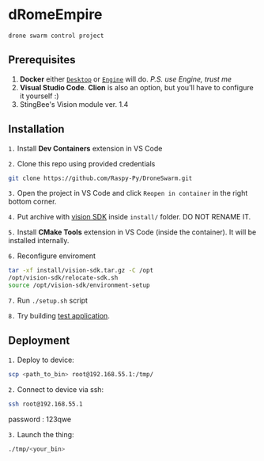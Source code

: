 # dRomeEmpire 
`drone swarm control project`

## Prerequisites
1. **Docker** either [`Desktop`](https://www.docker.com/products/docker-desktop/) or [`Engine`](https://docs.docker.com/engine/install/) will do. 
<i>P.S. use Engine, trust me</i>
2. **Visual Studio Code**. **Clion** is also an option, but you'll have to configure it yourself :)
3. StingBee's Vision module ver. 1.4

## Installation

`1.` Install **Dev Containers** extension in VS Code

`2.`  Clone this repo using provided credentials
```bash
git clone https://github.com/Raspy-Py/DroneSwarm.git
```

`3.` Open the project in VS Code and click `Reopen in container` in the right bottom corner.

`4.` Put archive with [vision SDK](https://gitlab.hard-tech.org.ua/external/mirror-vision-rv1126-buildroot/-/jobs/2141/artifacts/file/artifacts_sdk/vision-sdk.tar.gz) inside `install/` folder. DO NOT RENAME IT.

`5.` Install **CMake Tools** extension in VS Code (inside the container). It will be installed internally.

`6.` Reconfigure enviroment
```bash
tar -xf install/vision-sdk.tar.gz -C /opt
/opt/vision-sdk/relocate-sdk.sh
source /opt/vision-sdk/environment-setup
```
`7.` Run `./setup.sh` script

`8.` Try building [test application](https://gitlab.hard-tech.org.ua/external/vision-rv1126-helloworld-app.git).

## Deployment

`1.` Deploy to device:
```bash
scp <path_to_bin> root@192.168.55.1:/tmp/
```

`2.` Connect to device via ssh:
```bash
ssh root@192.168.55.1
```
password : 123qwe

`3.` Launch the thing:
```bash
./tmp/<your_bin>
```

